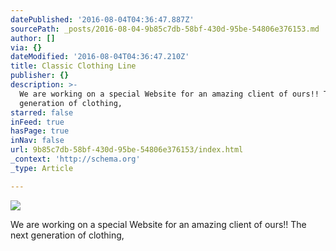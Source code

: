 ```yaml
---
datePublished: '2016-08-04T04:36:47.887Z'
sourcePath: _posts/2016-08-04-9b85c7db-58bf-430d-95be-54806e376153.md
author: []
via: {}
dateModified: '2016-08-04T04:36:47.210Z'
title: Classic Clothing Line
publisher: {}
description: >-
  We are working on a special Website for an amazing client of ours!! The next
  generation of clothing,
starred: false
inFeed: true
hasPage: true
inNav: false
url: 9b85c7db-58bf-430d-95be-54806e376153/index.html
_context: 'http://schema.org'
_type: Article

---
```

![](https://the-grid-user-content.s3-us-west-2.amazonaws.com/20c71e8b-6215-47ea-876b-0e0479edd10e.jpg)

We are working on a special Website for an amazing client of ours!! The next generation of clothing,